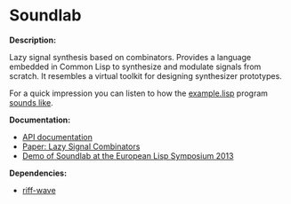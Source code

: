# Soundlab

**Description:**

Lazy signal synthesis based on combinators. Provides a language embedded
in Common Lisp to synthesize and modulate signals from scratch. It
resembles a virtual toolkit for designing synthesizer prototypes.

For a quick impression you can listen to how the
[example.lisp](https://github.com/eugeneia/soundlab/blob/master/documentation/example.lisp)
program [sounds like](http://mr.gy/software/soundlab/example.oga).

**Documentation:**

* [API documentation](http://mr.gy/software/soundlab/api.html)
* [Paper: Lazy Signal Combinators](http://mr.gy/software/soundlab/lazy-signal-combinators.html)
* [Demo of Soundlab at the European Lisp Symposium 2013](http://www-sop.inria.fr/members/Manuel.Serrano/conferences/els13.html)

**Dependencies:**

* [riff-wave](http://github.com/eugeneia/riff-wave)

